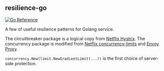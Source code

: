 ## resilience-go

[![Go Reference](https://pkg.go.dev/badge/github.com/damnever/resilience-go.svg)](https://pkg.go.dev/github.com/damnever/resilience-go)

A few of useful resilience patterns for Golang service.

The circuitbreaker package is a logical copy from [Netflix Hystrix](https://github.com/Netflix/Hystrix/wiki/How-it-Works#CircuitBreaker).
The concurrency package is modified from [Netflix concurrency-limits](https://github.com/Netflix/concurrency-limits) and [Envoy Proxy](https://www.envoyproxy.io/docs/envoy/latest/configuration/http/http_filters/adaptive_concurrency_filter).

`concurrency.New(limit.NewGradientLimit(...))` is the first choice of server-side protection.
